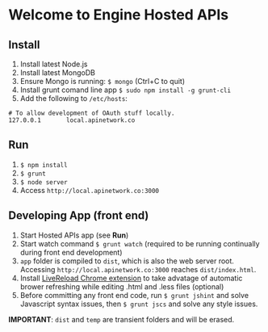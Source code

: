 # Welcome to Engine Hosted APIs

## Install

1. Install latest Node.js
1. Install latest MongoDB
1. Ensure Mongo is running: `$ mongo` (Ctrl+C to quit)
1. Install grunt comand line app `$ sudo npm install -g grunt-cli`
1. Add the following to ``/etc/hosts``:
```
# To allow development of OAuth stuff locally.
127.0.0.1       local.apinetwork.co
```

## Run

1. `$ npm install`
1. `$ grunt`
1. `$ node server`
1. Access `http://local.apinetwork.co:3000`

## Developing App (front end)

1. Start Hosted APIs app (see **Run**)
1. Start watch command `$ grunt watch` (required to be running continually during front end development)
1. `app` folder is compiled to `dist`, which is also the web server root.  Accessing `http://local.apinetwork.co:3000` reaches `dist/index.html`.
1. Install [LiveReload Chrome extension](https://chrome.google.com/webstore/detail/livereload/jnihajbhpnppcggbcgedagnkighmdlei?hl=en) to take advatage of automatic brower refreshing while editing .html and .less files (optional)
1. Before committing any front end code, run `$ grunt jshint` and solve Javascript syntax issues, then `$ grunt jscs` and solve any style issues.

**IMPORTANT**: `dist` and `temp` are transient folders and will be erased.

